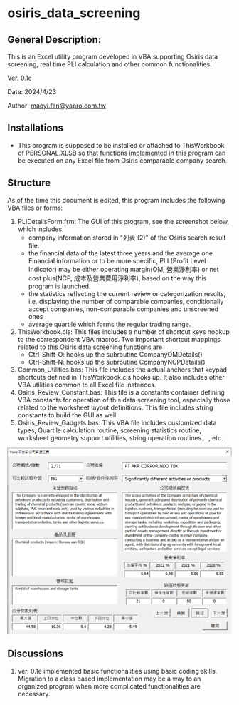 # osiris_data_screening
## General Description: 
This is an Excel utility program developed in VBA supporting Osiris data screening, real time PLI calculation and other common functionalities.

Ver. 0.1e

Date: 2024/4/23 

Author: maoyi.fan@yapro.com.tw

## Installations
* This program is supposed to be installed or attached to ThisWorkbook of PERSONAL.XLSB so that functions implemented in this program can be executed on any Excel file from Osiris comparable company search.

## Structure
As of the time this document is edited, this program includes the following VBA files or forms:
1. PLIDetailsForm.frm: The GUI of this program, see the screenshot below, which includes 
      * company information stored in "列表 (2)" of the Osiris search result file. 
      * the financial data of the latest three years and the average one. Financial information or to be more specific, PLI (Profit Level Indicator) may be either operating margin(OM, 營業淨利率) or net cost plus(NCP, 成本及營業費用淨利率), based on the way this program is launched. 
      * the statistics reflecting the current review or categorization results, i.e. displaying the number of comparable companies, conditionally accept companies, non-comparable companies and unscreened ones
      * average quartile which forms the regular trading range.
2. ThisWorkbook.cls: This files includes a number of shortcut keys hookup to the correspondent VBA macros. Two important shortcut mappings related to this Osiris data screening functions are
      * Ctrl-Shift-O: hooks up the subroutine CompanyOMDetails() 
      * Ctrl-Shift-N: hooks up the subroutine CompanyNCPDetails() 
3. Common_Utilities.bas: This file includes the actual anchors that keypad shortcuts defined in ThisWorkbook.cls hooks up. It also includes other VBA utilities common to all Excel file instances.
4. Osiris_Review_Constant.bas: This file is a constants container defining VBA constants for operation of this data screening tool, especially those related to the worksheet layout definitions. This file includes string constants to build the GUI as well.
5. Osiris_Review_Gadgets.bas: This VBA file includes customized data types, Quartile calculation routine, screening statistics routine, worksheet geometry support utilities, string operation routines... , etc.
<img src="./img/GUI.png" width=""> 

## Discussions
1. ver. 0.1e implemented basic functionalities using basic coding skills. Migration to a class based implementation may be a way to an organized program when more complicated functionalities are necessary.